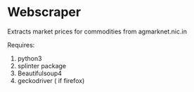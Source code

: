 # Webscraper
Extracts market prices for commodities from agmarknet.nic.in

Requires:
1. python3
2. splinter package
3. Beautifulsoup4
4. geckodriver ( if firefox)

